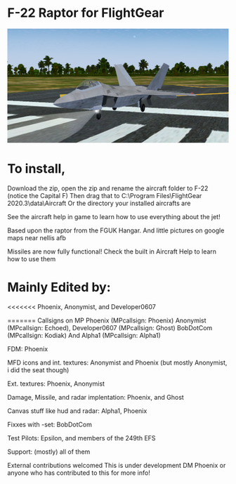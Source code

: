 # F-22 Raptor for FlightGear

![image](/pic.png)
# To install, 
Download the zip, open the zip and rename the aircraft folder to F-22 (notice the Capital F)
Then drag that to C:\Program Files\FlightGear 2020.3\data\Aircraft Or the directory your installed aircrafts are

See the aircraft help in game to learn how to use everything about the jet!

Based upon the raptor from the FGUK Hangar. And little pictures on google maps near nellis afb

Missiles are now fully functional!
Check the built in Aircraft Help to learn how to use them

# Mainly Edited by:
<<<<<<<
 Phoenix, Anonymist, and Developer0607

======= Callsigns on MP
Phoenix (MPcallsign: Phoenix) 
Anonymist (MPcallsign: Echoed), Developer0607 (MPcallsign: Ghost) BobDotCom (MPcallsign: Kodiak) And Alpha1 (MPcallsign: Alpha1)

 FDM: Phoenix

 MFD icons and int. textures:  Anonymist and Phoenix (but mostly Anonymist, i did the seat though)

 Ext. textures: Phoenix, Anonymist

 Damage, Missile, and radar implentation: Phoenix, and Ghost

 Canvas stuff like hud and radar: Alpha1, Phoenix

 Fixxes with -set: BobDotCom

Test Pilots: Epsilon, and members of the 249th EFS

 Support: (mostly) all of them                  

External contributions welcomed
This is under development
DM Phoenix or anyone who has contributed to this for more info!
